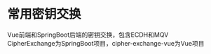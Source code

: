 # 常用密钥交换
Vue前端和SpringBoot后端的密钥交换，包含ECDH和MQV  
CipherExchange为SpringBoot项目，cipher-exchange-vue为Vue项目
